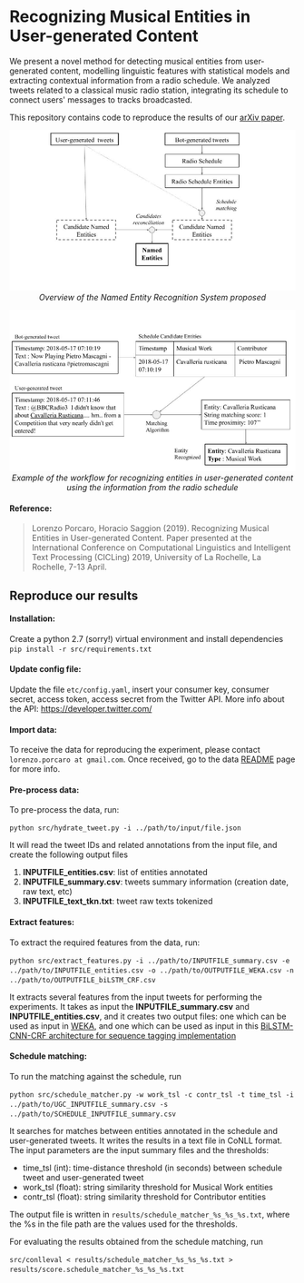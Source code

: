 # Recognizing Musical Entities in User-generated Content

We present a novel method for detecting musical entities from user-generated content, modelling linguistic features with statistical models and extracting contextual information from a radio schedule.  We analyzed tweets related to a classical music radio station, integrating its schedule to connect users' messages to tracks broadcasted. 

This repository contains code to reproduce the results of our [arXiv paper](https://arxiv.org/abs/1904.00648).

<p align="center">
    <img src="img/img2.jpg">
    <i>Overview of the Named Entity Recognition System proposed</i>
</p>

<p align="center">
  <img src="img/img1.jpg">  
  <i>Example of the workflow for recognizing entities in user-generated content using the information from the radio schedule</i>
</p>

#### Reference:
> Lorenzo Porcaro, Horacio Saggion (2019). Recognizing Musical Entities in User-generated Content. Paper presented at the International Conference on Computational Linguistics and Intelligent Text Processing (CICLing) 2019, University of La Rochelle, La Rochelle, 7-13 April.


## Reproduce our results

#### Installation:
Create a python 2.7 (sorry!) virtual environment and install dependencies `pip install -r src/requirements.txt`

#### Update config file:
Update the file `etc/config.yaml`, insert your consumer key, consumer secret, access token, access secret from the Twitter API. More info about the API: https://developer.twitter.com/

#### Import data:
To receive the data for reproducing the experiment, please contact `lorenzo.porcaro at gmail.com`. Once received, go to the data [README](https://github.com/LPorcaro/musicner/tree/master/data) page for more info.

#### Pre-process data:
To pre-process the data, run:

`python src/hydrate_tweet.py -i ../path/to/input/file.json`

It will read the tweet IDs and related annotations from the input file, and create the following output files
1) **INPUTFILE_entities.csv**: list of entities annotated
2) **INPUTFILE_summary.csv**: tweets summary information (creation date, raw text, etc)
3) **INPUTFILE_text_tkn.txt**: tweet raw texts tokenized

#### Extract features:
To extract the required features from the data, run:

`python src/extract_features.py -i ../path/to/INPUTFILE_summary.csv -e ../path/to/INPUTFILE_entities.csv -o ../path/to/OUTPUTFILE_WEKA.csv -n ../path/to/OUTPUTFILE_biLSTM_CRF.csv`

It extracts several features from the input tweets for performing the experiments. It takes as input the **INPUTFILE_summary.csv** and **INPUTFILE_entities.csv**, and it creates two output files: one which can be used as input in [WEKA](https://www.cs.waikato.ac.nz/ml/weka/), and one which can be used as input in this [BiLSTM-CNN-CRF architecture for sequence tagging implementation](https://github.com/UKPLab/emnlp2017-bilstm-cnn-crf)

#### Schedule  matching:
To run the matching against the schedule, run

`python src/schedule_matcher.py -w work_tsl -c contr_tsl -t time_tsl -i ../path/to/UGC_INPUTFILE_summary.csv -s ../path/to/SCHEDULE_INPUTFILE_summary.csv`

It searches for matches between entities annotated in the schedule and  user-generated tweets. It writes the results in a text file in CoNLL format. The input parameters are the input summary files and the thresholds:
- time_tsl (int): time-distance threshold (in seconds) between schedule tweet and user-generated tweet
- work_tsl (float): string similarity threshold for Musical Work entities
- contr_tsl (float): string similarity threshold for Contributor entities

The output file is written in `results/schedule_matcher_%s_%s_%s.txt`, where the %s in the file path are the values used for the thresholds. 

For evaluating the results obtained from the schedule matching, run 

`src/conlleval < results/schedule_matcher_%s_%s_%s.txt > results/score.schedule_matcher_%s_%s_%s.txt`
